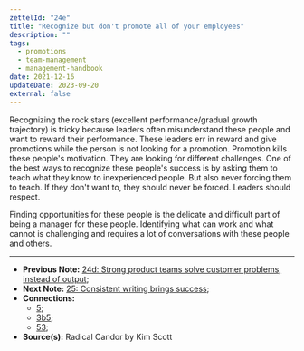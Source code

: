 ```yaml
---
zettelId: "24e"
title: "Recognize but don't promote all of your employees"
description: ""
tags:
  - promotions
  - team-management
  - management-handbook
date: 2021-12-16
updateDate: 2023-09-20
external: false
---
```


Recognizing the rock stars (excellent performance/gradual growth trajectory) is tricky because leaders often misunderstand these people and want to reward their performance. These leaders err in reward and give promotions while the person is not looking for a promotion. Promotion kills these people's motivation. They are looking for different challenges. One of the best ways to recognize these people's success is by asking them to teach what they know to inexperienced people. But also never forcing them to teach. If they don't want to, they should never be forced. Leaders should respect.

Finding opportunities for these people is the delicate and difficult part of being a manager for these people. Identifying what can work and what cannot is challenging and requires a lot of conversations with these people and others.

---

- **Previous Note:** [24d: Strong product teams solve customer problems, instead of output](/notes/24d/);
- **Next Note:** [25: Consistent writing brings success](/notes/25/);
- **Connections:**
  - [5](/notes/5/);
  - [3b5](/notes/3b5/);
  - [53](/notes/53/);
- **Source(s):** Radical Candor by Kim Scott
